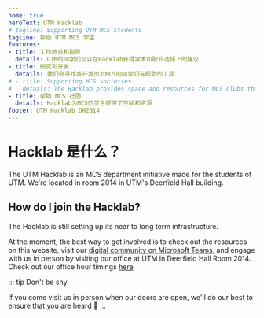 ```yaml
---
home: true
heroText: UTM Hacklab
# tagline: Supporting UTM MCS Students
tagline: 帮助 UTM MCS 学生
features:
- title: 工作地点和指导
  details: UTM的同学们可以在Hacklab获得学术和职业选择上的建议
- title: 研究和开发
  details: 我们会寻找或开发出对MCS的同学们有帮助的工具
# - title: Supporting MCS societies
#   details: The Hacklab provides space and resources for MCS clubs that serve particular student needs and concerns.   
- title: 帮助 MCS 社团
  details: Hacklab为MCS的学生提供了空间和资源
footer: UTM Hacklab DH2014
--- 
```


<!-- # What is the Hacklab? -->
# Hacklab 是什么？

The UTM Hacklab is an MCS department initiative made for the students of UTM. We're located in room 2014 in UTM's Deerfield Hall building. 

## How do I join the Hacklab?

The Hacklab is still setting up its near to long term infrastructure. 

At the moment, the best way to get involved is to check out the resources on this website, visit our [digital community on Microsoft Teams](https://teams.microsoft.com), and engage with us in person by visiting our office at UTM in Deerfield Hall Room 2014. Check out our office hour timings [here](/office-hours)

::: tip
Don't be shy

If you come visit us in person when our doors are open, we'll do our best to ensure that you are heard :slightly_smiling_face:
:::